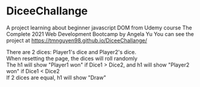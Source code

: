 # DiceeChallange
A project learning about beginner javascript DOM from Udemy course The Complete 2021 Web Development Bootcamp by Angela Yu
You can see the project at https://tmnguyen98.github.io/DiceeChallange/

There are 2 dices: Player1's dice and Player2's dice.  
When resetting the page, the dices will roll randomly  
The h1 will show "Player1 won" if Dice1 > Dice2, and h1 will show "Player2 won" if Dice1 < Dice2  
If 2 dices are equal, h1 will show "Draw"
